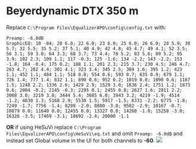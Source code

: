 # Beyerdynamic DTX 350 m
Replace `C:\Program Files\EqualizerAPO\config\config.txt` with:
```
Preamp: -6.0dB
GraphicEQ: 10 -84; 20 6.0; 22 6.0; 23 6.0; 25 6.0; 26 6.0; 28 5.9; 30 5.7; 32 5.5; 35 5.2; 37 5.1; 40 4.9; 42 4.8; 45 4.7; 49 4.1; 52 3.5; 56 3.1; 59 3.0; 64 3.3; 68 3.7; 73 4.4; 78 5.2; 83 5.6; 89 5.2; 95 3.9; 102 2.3; 109 1.1; 117 -0.3; 125 -1.6; 134 -2.2; 143 -2.2; 153 -1.8; 164 -0.4; 175 0.2; 188 1.1; 201 2.3; 215 3.7; 230 4.5; 246 4.7; 263 4.7; 282 4.4; 301 4.1; 323 3.4; 345 2.5; 369 1.6; 395 1.2; 423 1.1; 452 1.1; 484 1.1; 518 0.8; 554 0.6; 593 0.7; 635 0.9; 679 1.1; 726 1.4; 777 1.4; 832 1.1; 890 0.6; 952 0.2; 1019 0.0; 1090 0.6; 1167 1.5; 1248 2.2; 1336 2.6; 1429 2.9; 1529 3.0; 1636 2.4; 1751 1.2; 1873 0.6; 2004 -0.2; 2145 -0.3; 2295 0.1; 2455 0.8; 2627 1.6; 2811 2.2; 3008 3.0; 3219 3.8; 3444 5.4; 3685 6.0; 3943 3.2; 4219 -1.9; 4514 -1.2; 4830 1.3; 5168 2.9; 5530 1.5; 5917 -1.5; 6331 -2.2; 6775 -1.8; 7249 -1.7; 7756 -1.4; 8299 -2.0; 8880 -3.0; 9502 -2.9; 10167 -0.7; 10879 0.0; 11640 0.0; 12455 0.0; 13327 0.0; 14260 -1.0; 15258 -3.0; 16326 -3.5; 17469 -3.1; 18692 -2.4; 20000 -1.1
```
**OR** if using HeSuVi replace `C:\Program Files\EqualizerAPO\config\HeSuVi\eq.txt` and omit `Preamp: -6.0dB` and instead set Global volume in the UI for both channels to **-60**.
![](https://raw.githubusercontent.com/jaakkopasanen/AutoEq/master/results/Sonoma%20Model%20One/innerfidelity/onear/Beyerdynamic%20DTX%20350%20m/Beyerdynamic%20DTX%20350%20m.png)